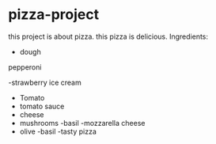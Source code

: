 # pizza-project
this project is about pizza. this pizza is delicious.
Ingredients:
- dough

pepperoni

-strawberry ice cream
- Tomato
- tomato sauce
- cheese
- mushrooms
-basil
-mozzarella cheese
- olive
-basil
-tasty pizza
